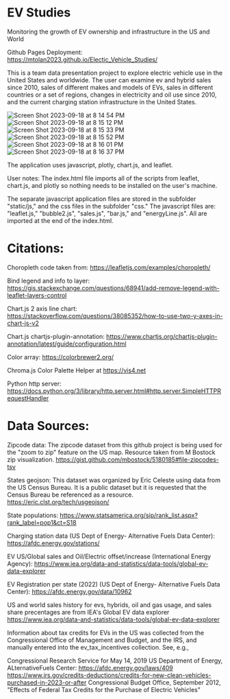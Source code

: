 # EV Studies
Monitoring the growth of EV ownership and infrastructure in the US and World

Github Pages Deployment: https://mtolan2023.github.io/Electic_Vehicle_Studies/

This is a team data presentation project to explore electric vehicle use in the United States and worldwide. The user can examine ev and hybrid sales since 2010, sales of different makes and models of EVs, sales in different countries or a set of regions, changes in electricity and oil use since 2010, and the current charging station infrastructure in the United States.


![Screen Shot 2023-09-18 at 8 14 54 PM](https://github.com/mtolan2023/Electic_Vehicle_Studies/assets/123139216/a614873e-7846-44a7-b882-5e876be35382)
![Screen Shot 2023-09-18 at 8 15 12 PM](https://github.com/mtolan2023/Electic_Vehicle_Studies/assets/123139216/cd96b84d-35fc-49bd-85a8-9cb5e686eb31)
![Screen Shot 2023-09-18 at 8 15 33 PM](https://github.com/mtolan2023/Electic_Vehicle_Studies/assets/123139216/6daa3800-ff1e-477d-8626-2890dd59853b)
![Screen Shot 2023-09-18 at 8 15 52 PM](https://github.com/mtolan2023/Electic_Vehicle_Studies/assets/123139216/04d4ccfc-44ab-405e-bc0f-6a3ce1458ecc)
![Screen Shot 2023-09-18 at 8 16 01 PM](https://github.com/mtolan2023/Electic_Vehicle_Studies/assets/123139216/578b9b30-5a8d-4867-a3ea-baba85ad5150)
![Screen Shot 2023-09-18 at 8 16 37 PM](https://github.com/mtolan2023/Electic_Vehicle_Studies/assets/123139216/317c8831-384f-4436-8d98-60764915676b)


The application uses javascript, plotly, chart.js, and leaflet. 

User notes:
The index.html file imports all of the scripts from leaflet, chart.js, and plotly so nothing needs to be installed on the user's machine.

The separate javascript application files are stored in the subfolder "static/js," and the css files in the subfolder "css." The javascript files are: "leaflet.js," "bubble2.js", "sales.js", "bar.js," and "energyLine.js". All are imported at the end of the index.html.


# Citations:
Choropleth code taken from: https://leafletjs.com/examples/choropleth/

Bind legend and info to layer: https://gis.stackexchange.com/questions/68941/add-remove-legend-with-leaflet-layers-control

Chart.js 2 axis line chart: https://stackoverflow.com/questions/38085352/how-to-use-two-y-axes-in-chart-js-v2

Chart.js chartjs-plugin-annotation:
https://www.chartjs.org/chartjs-plugin-annotation/latest/guide/configuration.html

Color array: https://colorbrewer2.org/

Chroma.js Color Palette Helper at https://vis4.net

Python http server: https://docs.python.org/3/library/http.server.html#http.server.SimpleHTTPRequestHandler

# Data Sources:

Zipcode data: The zipcode dataset from this github project is being used for the "zoom to zip" feature on the US map. Resource taken from M Bostock zip visualization. https://gist.github.com/mbostock/5180185#file-zipcodes-tsv

States geojson: This dataset was organized by Eric Celeste using data from the US Census Bureau. It is a public dataset but it is requested that the Census Bureau be referenced as a resource. https://eric.clst.org/tech/usgeojson/

State populations: https://www.statsamerica.org/sip/rank_list.aspx?rank_label=pop1&ct=S18

Charging station data (US Dept of Energy- Alternative Fuels Data Center): https://afdc.energy.gov/stations/

EV US/Global sales and Oil/Electric offset/increase (International Energy Agency): https://www.iea.org/data-and-statistics/data-tools/global-ev-data-explorer

EV Registration per state (2022) (US Dept of Energy- Alternative Fuels Data Center): https://afdc.energy.gov/data/10962

US and world sales history for evs, hybrids, oil and gas usage, and sales share precentages are from IEA's Global EV data explorer https://www.iea.org/data-and-statistics/data-tools/global-ev-data-explorer

Information about tax credits for EVs in the US was collected from the Congressional Office of Management and Budget, and the IRS, and manually entered into the ev_tax_incentives collection. See, e.g.,

Congressional Research Service for May 14, 2019 US Department of Energy, ALternativeFuels Center: https://afdc.energy.gov/laws/409
https://www.irs.gov/credits-deductions/credits-for-new-clean-vehicles-purchased-in-2023-or-after Congressional Budget Office, September 2012, "Effects of Federal Tax Credits for the Purchase of Electric Vehicles"
